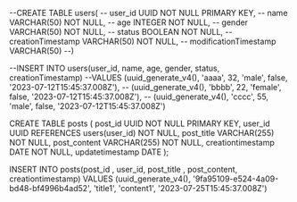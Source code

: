 --CREATE TABLE users(
--	user_id UUID NOT NULL PRIMARY KEY,
--	name VARCHAR(50) NOT NULL,
--	age INTEGER NOT NULL,
--	gender VARCHAR(50) NOT NULL,
--	status BOOLEAN NOT NULL,
--	creationTimestamp VARCHAR(50) NOT NULL,
--	modificationTimestamp VARCHAR(50)
--)

--INSERT INTO users(user_id, name, age, gender, status, creationTimestamp) 
--VALUES (uuid_generate_v4(), 'aaaa', 32, 'male', false, '2023-07-12T15:45:37.008Z'),
--	   (uuid_generate_v4(), 'bbbb', 22, 'female', false, '2023-07-12T15:45:37.008Z'),
--	   (uuid_generate_v4(), 'cccc', 55, 'male', false, '2023-07-12T15:45:37.008Z')




CREATE TABLE posts (
  post_id UUID NOT NULL PRIMARY KEY,
  user_id UUID REFERENCES users(user_id) NOT NULL,
  post_title VARCHAR(255) NOT NULL,
  post_content VARCHAR(255) NOT NULL,
  creationtimestamp DATE NOT NULL,
  updatetimestamp DATE
);

INSERT INTO posts(post_id , user_id, post_title , post_content, creationtimestamp) 
VALUES (uuid_generate_v4(), '9fa95109-e524-4a09-bd48-bf4996b4ad52', 'title1', 'content1', '2023-07-25T15:45:37.008Z')
